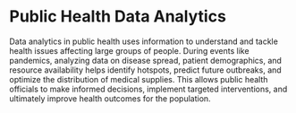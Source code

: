 # Public Health Data Analytics

Data analytics in public health uses information to understand and tackle health issues affecting large groups of people. During events like pandemics, analyzing data on disease spread, patient demographics, and resource availability helps identify hotspots, predict future outbreaks, and optimize the distribution of medical supplies. This allows public health officials to make informed decisions, implement targeted interventions, and ultimately improve health outcomes for the population.